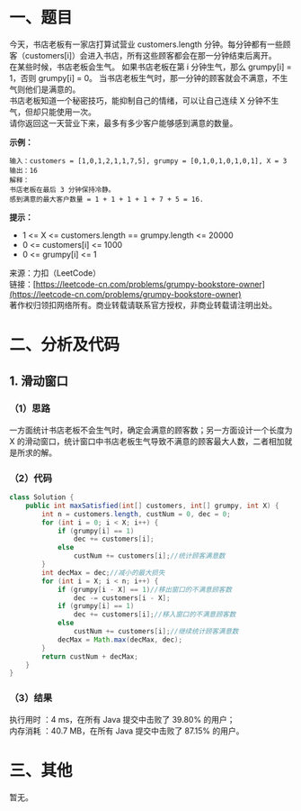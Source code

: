 # 一、题目
今天，书店老板有一家店打算试营业 customers.length 分钟。每分钟都有一些顾客（customers[i]）会进入书店，所有这些顾客都会在那一分钟结束后离开。       
在某些时候，书店老板会生气。 如果书店老板在第 i 分钟生气，那么 grumpy[i] = 1，否则 grumpy[i] = 0。 当书店老板生气时，那一分钟的顾客就会不满意，不生气则他们是满意的。      
书店老板知道一个秘密技巧，能抑制自己的情绪，可以让自己连续 X 分钟不生气，但却只能使用一次。     
请你返回这一天营业下来，最多有多少客户能够感到满意的数量。      
      
**示例：**      
```
输入：customers = [1,0,1,2,1,1,7,5], grumpy = [0,1,0,1,0,1,0,1], X = 3
输出：16
解释：
书店老板在最后 3 分钟保持冷静。
感到满意的最大客户数量 = 1 + 1 + 1 + 1 + 7 + 5 = 16.
```
**提示：**      
- 1 <= X <= customers.length == grumpy.length <= 20000
- 0 <= customers[i] <= 1000
- 0 <= grumpy[i] <= 1
       
来源：力扣（LeetCode）       
链接：[https://leetcode-cn.com/problems/grumpy-bookstore-owner](https://leetcode-cn.com/problems/grumpy-bookstore-owner)      
著作权归领扣网络所有。商业转载请联系官方授权，非商业转载请注明出处。       
# 二、分析及代码    
## 1. 滑动窗口
### （1）思路
一方面统计书店老板不会生气时，确定会满意的顾客数；另一方面设计一个长度为 X 的滑动窗口，统计窗口中书店老板生气导致不满意的顾客最大人数，二者相加就是所求的解。      
### （2）代码
```java
class Solution {
    public int maxSatisfied(int[] customers, int[] grumpy, int X) {
        int n = customers.length, custNum = 0, dec = 0; 
        for (int i = 0; i < X; i++) {     
            if (grumpy[i] == 1)
                dec += customers[i];
            else
                custNum += customers[i];//统计顾客满意数
        }
        int decMax = dec;//减小的最大损失
        for (int i = X; i < n; i++) {
            if (grumpy[i - X] == 1)//移出窗口的不满意顾客数
                dec -= customers[i - X];
            if (grumpy[i] == 1)
                dec += customers[i];//移入窗口的不满意顾客数
            else
                custNum += customers[i];//继续统计顾客满意数
            decMax = Math.max(decMax, dec);
        }
        return custNum + decMax;
    }
}
```
### （3）结果
执行用时 ：4 ms，在所有 Java 提交中击败了 39.80% 的用户；    
内存消耗 ：40.7 MB，在所有 Java 提交中击败了 87.15% 的用户。      
# 三、其他
暂无。  
